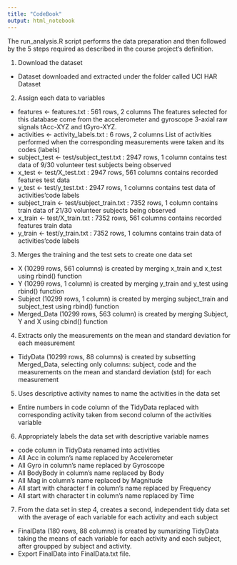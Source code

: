 ```yaml
---
title: "CodeBook"
output: html_notebook
---
```


The run_analysis.R script performs the data preparation and then followed by the 5 steps required as described in the course project’s definition.

1. Download the dataset

- Dataset downloaded and extracted under the folder called UCI HAR Dataset

2. Assign each data to variables

- features <- features.txt : 561 rows, 2 columns
  The features selected for this database come from the accelerometer and gyroscope 3-axial raw signals   tAcc-XYZ and tGyro-XYZ.
- activities <- activity_labels.txt : 6 rows, 2 columns
  List of activities performed when the corresponding measurements were taken and its codes (labels)
- subject_test <- test/subject_test.txt : 2947 rows, 1 column
  contains test data of 9/30 volunteer test subjects being observed
- x_test <- test/X_test.txt : 2947 rows, 561 columns
  contains recorded features test data
- y_test <- test/y_test.txt : 2947 rows, 1 columns
  contains test data of activities’code labels
- subject_train <- test/subject_train.txt : 7352 rows, 1 column
  contains train data of 21/30 volunteer subjects being observed
- x_train <- test/X_train.txt : 7352 rows, 561 columns
  contains recorded features train data
- y_train <- test/y_train.txt : 7352 rows, 1 columns
  contains train data of activities’code labels

3. Merges the training and the test sets to create one data set

- X (10299 rows, 561 columns) is created by merging x_train and x_test using rbind() function
- Y (10299 rows, 1 column) is created by merging y_train and y_test using rbind() function
- Subject (10299 rows, 1 column) is created by merging subject_train and subject_test using rbind() function
- Merged_Data (10299 rows, 563 column) is created by merging Subject, Y and X using cbind() function

4. Extracts only the measurements on the mean and standard deviation for each measurement

- TidyData (10299 rows, 88 columns) is created by subsetting Merged_Data, selecting only columns: subject, code and the measurements on the mean and standard deviation (std) for each measurement

5. Uses descriptive activity names to name the activities in the data set

- Entire numbers in code column of the TidyData replaced with corresponding activity taken from second column of the activities variable

6. Appropriately labels the data set with descriptive variable names

- code column in TidyData renamed into activities
- All Acc in column’s name replaced by Accelerometer
- All Gyro in column’s name replaced by Gyroscope
- All BodyBody in column’s name replaced by Body
- All Mag in column’s name replaced by Magnitude
- All start with character f in column’s name replaced by Frequency
- All start with character t in column’s name replaced by Time

7. From the data set in step 4, creates a second, independent tidy data set with the average of each variable for each activity and each subject

- FinalData (180 rows, 88 columns) is created by sumarizing TidyData taking the means of each variable for   each activity and each subject, after groupped by subject and activity.
- Export FinalData into FinalData.txt file.

